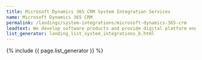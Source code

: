```yaml
---
title: Microsoft Dynamics 365 CRM System Integration Services
name: Microsoft Dynamics 365 CRM
permalink: /landings/system-integrations/microsoft-dynamics-365-crm
leadtext: We develop software products and provide digital platform engineering services in across Australia, New Zeland and Asia
list_generator: landing_list_system_integrations_b.html
---
```

{% include {{ page.list_generator }} %}